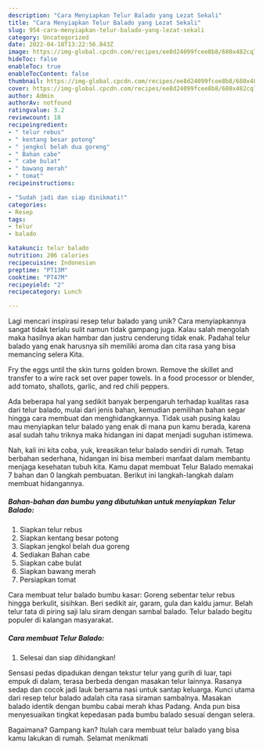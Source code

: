 ```yaml
---
description: "Cara Menyiapkan Telur Balado yang Lezat Sekali"
title: "Cara Menyiapkan Telur Balado yang Lezat Sekali"
slug: 954-cara-menyiapkan-telur-balado-yang-lezat-sekali
category: Uncategorized
date: 2022-04-18T13:22:56.843Z
image: https://img-global.cpcdn.com/recipes/ee8d24099fcee8b8/680x482cq70/telur-balado-foto-resep-utama.jpg
hideToc: false
enableToc: true
enableTocContent: false
thumbnail: https://img-global.cpcdn.com/recipes/ee8d24099fcee8b8/680x482cq70/telur-balado-foto-resep-utama.jpg
cover: https://img-global.cpcdn.com/recipes/ee8d24099fcee8b8/680x482cq70/telur-balado-foto-resep-utama.jpg
author: Admin
authorAv: notfound
ratingvalue: 3.2
reviewcount: 18
recipeingredient:
- " telur rebus"
- " kentang besar potong"
- " jengkol belah dua goreng"
- " Bahan cabe"
- " cabe bulat"
- " bawang merah"
- " tomat"
recipeinstructions:

- "Sudah jadi dan siap dinikmati!"
categories:
- Resep
tags:
- telur
- balado

katakunci: telur balado 
nutrition: 206 calories
recipecuisine: Indonesian
preptime: "PT13M"
cooktime: "PT47M"
recipeyield: "2"
recipecategory: Lunch

---
```





Lagi mencari inspirasi resep telur balado yang unik? Cara menyiapkannya sangat tidak terlalu sulit namun tidak gampang juga. Kalau salah mengolah maka hasilnya akan hambar dan justru cenderung tidak enak. Padahal telur balado yang enak harusnya sih memiliki aroma dan cita rasa yang bisa memancing selera Kita.





Fry the eggs until the skin turns golden brown. Remove the skillet and transfer to a wire rack set over paper towels. In a food processor or blender, add tomato, shallots, garlic, and red chili peppers.

Ada beberapa hal yang sedikit banyak berpengaruh terhadap kualitas rasa dari telur balado, mulai dari jenis bahan, kemudian pemilihan bahan segar hingga cara membuat dan menghidangkannya. Tidak usah pusing kalau mau menyiapkan telur balado yang enak di mana pun kamu berada, karena asal sudah tahu triknya maka hidangan ini dapat menjadi suguhan istimewa.






Nah, kali ini kita coba, yuk, kreasikan telur balado sendiri di rumah. Tetap berbahan sederhana, hidangan ini bisa memberi manfaat dalam membantu menjaga kesehatan tubuh kita. Kamu dapat membuat Telur Balado memakai 7 bahan dan 0 langkah pembuatan. Berikut ini langkah-langkah dalam membuat hidangannya.

<!--inarticleads1-->

##### Bahan-bahan dan bumbu yang dibutuhkan untuk menyiapkan Telur Balado:

1. Siapkan  telur rebus
1. Siapkan  kentang besar potong
1. Siapkan  jengkol belah dua goreng
1. Sediakan  Bahan cabe
1. Siapkan  cabe bulat
1. Siapkan  bawang merah
1. Persiapkan  tomat


Cara membuat telur balado bumbu kasar: Goreng sebentar telur rebus hingga berkulit, sisihkan. Beri sedikit air, garam, gula dan kaldu jamur. Belah telur tata di piring saji lalu siram dengan sambal balado. Telur balado begitu populer di kalangan masyarakat. 

<!--inarticleads2-->

##### Cara membuat Telur Balado:


1. Selesai dan siap dihidangkan!

Sensasi pedas dipadukan dengan tekstur telur yang gurih di luar, tapi empuk di dalam, terasa berbeda dengan masakan telur lainnya. Rasanya sedap dan cocok jadi lauk bersama nasi untuk santap keluarga. Kunci utama dari resep telur balado adalah cita rasa siraman sambalnya. Masakan balado identik dengan bumbu cabai merah khas Padang. Anda pun bisa menyesuaikan tingkat kepedasan pada bumbu balado sesuai dengan selera. 

Bagaimana? Gampang kan? Itulah cara membuat telur balado yang bisa kamu lakukan di rumah. Selamat menikmati
